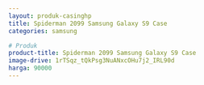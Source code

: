 ```yaml
---
layout: produk-casinghp
title: Spiderman 2099 Samsung Galaxy S9 Case
categories: samsung

# Produk
product-title: Spiderman 2099 Samsung Galaxy S9 Case
image-drive: 1rTSqz_tQkPsg3NuANxcOHu7j2_IRL90d
harga: 90000
---
```

